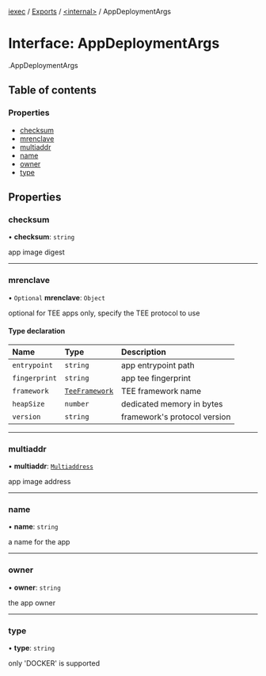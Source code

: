 [iexec](../README.md) / [Exports](../modules.md) / [<internal\>](../modules/internal_.md) / AppDeploymentArgs

# Interface: AppDeploymentArgs

[<internal>](../modules/internal_.md).AppDeploymentArgs

## Table of contents

### Properties

- [checksum](internal_.AppDeploymentArgs.md#checksum)
- [mrenclave](internal_.AppDeploymentArgs.md#mrenclave)
- [multiaddr](internal_.AppDeploymentArgs.md#multiaddr)
- [name](internal_.AppDeploymentArgs.md#name)
- [owner](internal_.AppDeploymentArgs.md#owner)
- [type](internal_.AppDeploymentArgs.md#type)

## Properties

### checksum

• **checksum**: `string`

app image digest

___

### mrenclave

• `Optional` **mrenclave**: `Object`

optional for TEE apps only, specify the TEE protocol to use

#### Type declaration

| Name | Type | Description |
| :------ | :------ | :------ |
| `entrypoint` | `string` | app entrypoint path |
| `fingerprint` | `string` | app tee fingerprint |
| `framework` | [`TeeFramework`](../modules.md#teeframework) | TEE framework name |
| `heapSize` | `number` | dedicated memory in bytes |
| `version` | `string` | framework's protocol version |

___

### multiaddr

• **multiaddr**: [`Multiaddress`](../modules.md#multiaddress)

app image address

___

### name

• **name**: `string`

a name for the app

___

### owner

• **owner**: `string`

the app owner

___

### type

• **type**: `string`

only 'DOCKER' is supported
